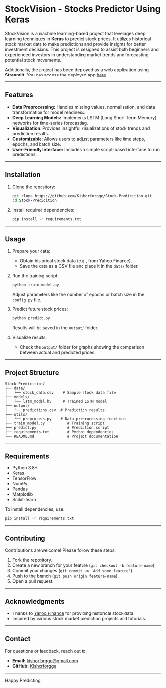 # StockVision - Stocks Predictor Using Keras

StockVision is a machine learning-based project that leverages deep learning techniques in **Keras** to predict stock prices. It utilizes historical stock market data to make predictions and provide insights for better investment decisions. This project is designed to assist both beginners and experienced investors in understanding market trends and forecasting potential stock movements.

Additionally, the project has been deployed as a web application using **Streamlit**. You can access the deployed app [here](https://stock-vision-keras.streamlit.app/).

---

## Features
- **Data Preprocessing:** Handles missing values, normalization, and data transformation for model readiness.
- **Deep Learning Models:** Implements LSTM (Long Short-Term Memory) networks for time-series forecasting.
- **Visualization:** Provides insightful visualizations of stock trends and prediction results.
- **Customizable:** Allows users to adjust parameters like time steps, epochs, and batch size.
- **User-Friendly Interface:** Includes a simple script-based interface to run predictions.

---

## Installation

1. Clone the repository:
   ```bash
   git clone https://github.com/Kishorforgge/Stock-Predicition.git
   cd Stock-Predicition
   ```

2. Install required dependencies:
   ```bash
   pip install -r requirements.txt
   ```

---

## Usage

1. Prepare your data:
   - Obtain historical stock data (e.g., from Yahoo Finance).
   - Save the data as a CSV file and place it in the `data/` folder.

2. Run the training script:
   ```bash
   python train_model.py
   ```
   Adjust parameters like the number of epochs or batch size in the `config.py` file.

3. Predict future stock prices:
   ```bash
   python predict.py
   ```
   Results will be saved in the `output/` folder.

4. Visualize results:
   - Check the `output/` folder for graphs showing the comparison between actual and predicted prices.

---

## Project Structure

```
Stock-Predicition/
├── data/
│   └── stock_data.csv    # Sample stock data file
├── models/
│   └── lstm_model.h5     # Trained LSTM model
├── output/
│   └── predictions.csv  # Prediction results
├── utils/
│   └── preprocess.py    # Data preprocessing functions
├── train_model.py          # Training script
├── predict.py              # Prediction script
├── requirements.txt        # Python dependencies
└── README.md               # Project documentation
```

---

## Requirements

- Python 3.8+
- Keras
- TensorFlow
- NumPy
- Pandas
- Matplotlib
- Scikit-learn

To install dependencies, use:
```bash
pip install -r requirements.txt
```

---

## Contributing

Contributions are welcome! Please follow these steps:
1. Fork the repository.
2. Create a new branch for your feature (`git checkout -b feature-name`).
3. Commit your changes (`git commit -m 'Add some feature'`).
4. Push to the branch (`git push origin feature-name`).
5. Open a pull request.

---

## Acknowledgments

- Thanks to [Yahoo Finance](https://finance.yahoo.com/) for providing historical stock data.
- Inspired by various stock market prediction projects and tutorials.

---

## Contact

For questions or feedback, reach out to:
- **Email:** kishorforgge@gmail.com
- **GitHub:** [Kishorforgge](https://github.com/Kishorforgge)

---

Happy Predicting!

